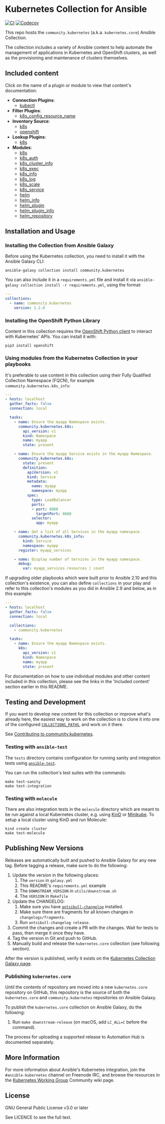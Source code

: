 # Kubernetes Collection for Ansible

[![CI](https://github.com/ansible-collections/community.kubernetes/workflows/CI/badge.svg?event=push)](https://github.com/ansible-collections/community.kubernetes/actions) [![Codecov](https://img.shields.io/codecov/c/github/ansible-collections/community.kubernetes)](https://codecov.io/gh/ansible-collections/community.kubernetes)

This repo hosts the `community.kubernetes` (a.k.a. `kubernetes.core`) Ansible Collection.

The collection includes a variety of Ansible content to help automate the management of applications in Kubernetes and OpenShift clusters, as well as the provisioning and maintenance of clusters themselves.

## Included content

Click on the name of a plugin or module to view that content's documentation:

  - **Connection Plugins**:
    - [kubectl](https://docs.ansible.com/ansible/2.10/collections/community/kubernetes/kubectl_connection.html)
  - **Filter Plugins**:
    - [k8s_config_resource_name](https://docs.ansible.com/ansible/latest/user_guide/playbooks_filters.html#kubernetes-filters)
  - **Inventory Source**:
    - [k8s](https://docs.ansible.com/ansible/2.10/collections/community/kubernetes/k8s_inventory.html)
    - [openshift](https://docs.ansible.com/ansible/2.10/collections/community/kubernetes/openshift_inventory.html)
  - **Lookup Plugins**:
    - [k8s](https://docs.ansible.com/ansible/2.10/collections/community/kubernetes/k8s_lookup.html)
  - **Modules**:
    - [k8s](https://docs.ansible.com/ansible/2.10/collections/community/kubernetes/k8s_module.html)
    - [k8s_auth](https://docs.ansible.com/ansible/2.10/collections/community/kubernetes/k8s_auth_module.html)
    - [k8s_cluster_info](https://github.com/ansible-collections/community.kubernetes/blob/main/plugins/modules/k8s_cluster_info.py)
    - [k8s_exec](https://docs.ansible.com/ansible/2.10/collections/community/kubernetes/k8s_exec_module.html)
    - [k8s_info](https://docs.ansible.com/ansible/2.10/collections/community/kubernetes/k8s_info_module.html)
    - [k8s_log](https://docs.ansible.com/ansible/2.10/collections/community/kubernetes/k8s_log_module.html)
    - [k8s_scale](https://docs.ansible.com/ansible/2.10/collections/community/kubernetes/k8s_scale_module.html)
    - [k8s_service](https://docs.ansible.com/ansible/2.10/collections/community/kubernetes/k8s_service_module.html)
    - [helm](https://docs.ansible.com/ansible/2.10/collections/community/kubernetes/helm_module.html)
    - [helm_info](https://docs.ansible.com/ansible/2.10/collections/community/kubernetes/helm_info_module.html)
    - [helm_plugin](https://github.com/ansible-collections/community.kubernetes/blob/main/plugins/modules/helm_plugin.py)
    - [helm_plugin_info](https://github.com/ansible-collections/community.kubernetes/blob/main/plugins/modules/helm_plugin_info.py)
    - [helm_repository](https://docs.ansible.com/ansible/2.10/collections/community/kubernetes/helm_repository_module.html)

## Installation and Usage

### Installing the Collection from Ansible Galaxy

Before using the Kubernetes collection, you need to install it with the Ansible Galaxy CLI:

    ansible-galaxy collection install community.kubernetes

You can also include it in a `requirements.yml` file and install it via `ansible-galaxy collection install -r requirements.yml`, using the format:

```yaml
---
collections:
  - name: community.kubernetes
    version: 1.2.0
```

### Installing the OpenShift Python Library

Content in this collection requires the [OpenShift Python client](https://pypi.org/project/openshift/) to interact with Kubernetes' APIs. You can install it with:

    pip3 install openshift

### Using modules from the Kubernetes Collection in your playbooks

It's preferable to use content in this collection using their Fully Qualified Collection Namespace (FQCN), for example `community.kubernetes.k8s_info`:

```yaml
---
- hosts: localhost
  gather_facts: false
  connection: local

  tasks:
    - name: Ensure the myapp Namespace exists.
      community.kubernetes.k8s:
        api_version: v1
        kind: Namespace
        name: myapp
        state: present

    - name: Ensure the myapp Service exists in the myapp Namespace.
      community.kubernetes.k8s:
        state: present
        definition:
          apiVersion: v1
          kind: Service
          metadata:
            name: myapp
            namespace: myapp
          spec:
            type: LoadBalancer
            ports:
            - port: 8080
              targetPort: 8080
            selector:
              app: myapp

    - name: Get a list of all Services in the myapp namespace.
      community.kubernetes.k8s_info:
        kind: Service
        namespace: myapp
      register: myapp_services

    - name: Display number of Services in the myapp namespace.
      debug:
        var: myapp_services.resources | count
```

If upgrading older playbooks which were built prior to Ansible 2.10 and this collection's existence, you can also define `collections` in your play and refer to this collection's modules as you did in Ansible 2.9 and below, as in this example:

```yaml
---
- hosts: localhost
  gather_facts: false
  connection: local

  collections:
    - community.kubernetes

  tasks:
    - name: Ensure the myapp Namespace exists.
      k8s:
        api_version: v1
        kind: Namespace
        name: myapp
        state: present
```

For documentation on how to use individual modules and other content included in this collection, please see the links in the 'Included content' section earlier in this README.

## Testing and Development

If you want to develop new content for this collection or improve what's already here, the easiest way to work on the collection is to clone it into one of the configured [`COLLECTIONS_PATHS`](https://docs.ansible.com/ansible/latest/reference_appendices/config.html#collections-paths), and work on it there.

See [Contributing to community.kubernetes](CONTRIBUTING.md).

### Testing with `ansible-test`

The `tests` directory contains configuration for running sanity and integration tests using [`ansible-test`](https://docs.ansible.com/ansible/latest/dev_guide/testing_integration.html).

You can run the collection's test suites with the commands:

    make test-sanity
    make test-integration

### Testing with `molecule`

There are also integration tests in the `molecule` directory which are meant to be run against a local Kubernetes cluster, e.g. using [KinD](https://kind.sigs.k8s.io) or [Minikube](https://minikube.sigs.k8s.io). To setup a local cluster using KinD and run Molecule:

    kind create cluster
    make test-molecule

## Publishing New Versions

Releases are automatically built and pushed to Ansible Galaxy for any new tag. Before tagging a release, make sure to do the following:

  1. Update the version in the following places:
     1. The `version` in `galaxy.yml`
     2. This README's `requirements.yml` example
     3. The `DOWNSTREAM_VERSION` in `utils/downstream.sh`
     4. The `VERSION` in `Makefile`
  2. Update the CHANGELOG:
     1. Make sure you have [`antsibull-changelog`](https://pypi.org/project/antsibull-changelog/) installed.
     2. Make sure there are fragments for all known changes in `changelogs/fragments`.
     3. Run `antsibull-changelog release`.
  3. Commit the changes and create a PR with the changes. Wait for tests to pass, then merge it once they have.
  4. Tag the version in Git and push to GitHub.
  5. Manually build and release the `kubernetes.core` collection (see following section).

After the version is published, verify it exists on the [Kubernetes Collection Galaxy page](https://galaxy.ansible.com/community/kubernetes).

### Publishing `kubernetes.core`

Until the contents of repository are moved into a new `kubernetes.core` repository on GitHub, this repository is the source of both the `kubernetes.core` and `community.kubernetes` repositories on Ansible Galaxy.

To publish the `kubernetes.core` collection on Ansible Galaxy, do the following:

  1. Run `make downstream-release` (on macOS, add `LC_ALL=C` before the command).

The process for uploading a supported release to Automation Hub is documented separately.

## More Information

For more information about Ansible's Kubernetes integration, join the `#ansible-kubernetes` channel on Freenode IRC, and browse the resources in the [Kubernetes Working Group](https://github.com/ansible/community/wiki/Kubernetes) Community wiki page.

## License

GNU General Public License v3.0 or later

See LICENCE to see the full text.
